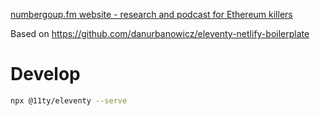 [numbergoup.fm website - research and podcast for Ethereum killers](https://numbergoup.fm/)

Based on https://github.com/danurbanowicz/eleventy-netlify-boilerplate

# Develop

```sh
npx @11ty/eleventy --serve
```